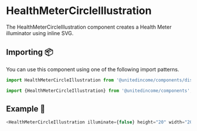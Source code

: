 # HealthMeterCircleIllustration

The HealthMeterCircleIllustration component creates a Health Meter illuminator using inline SVG.

## Importing 📦

You can use this component using one of the following import patterns.

```javascript
import HealthMeterCircleIllustration from '@unitedincome/components/dist/HealthMeterCircleIllustration';
```

```javascript
import {HealthMeterCircleIllustration} from '@unitedincome/components';
```

## Example 🚀

```javascript
<HealthMeterCircleIllustration illuminate={false} height="20" width="20" />
```
